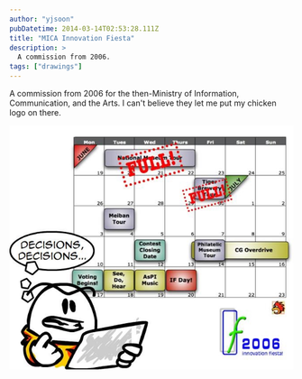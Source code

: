```yaml
---
author: "yjsoon"
pubDatetime: 2014-03-14T02:53:28.111Z
title: "MICA Innovation Fiesta"
description: >
  A commission from 2006.
tags: ["drawings"]
---
```


A commission from 2006 for the then-Ministry of Information, Communication, and the Arts. I can't believe they let me put my chicken logo on there. 

![MICA Innovation Fiesta poster](../../assets/images/2019/01/img_1107.jpg)
